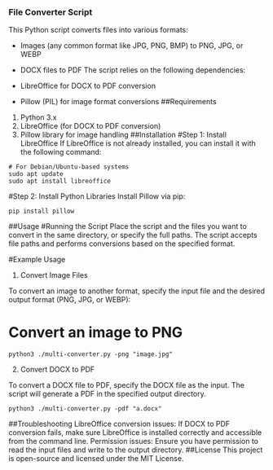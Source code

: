 ### File Converter Script
This Python script converts files into various formats:

- Images (any common format like JPG, PNG, BMP) to PNG, JPG, or WEBP
- DOCX files to PDF
The script relies on the following dependencies:

- LibreOffice for DOCX to PDF conversion
- Pillow (PIL) for image format conversions
##Requirements
1. Python 3.x
2. LibreOffice (for DOCX to PDF conversion)
3. Pillow library for image handling
##Installation
#Step 1: Install LibreOffice
If LibreOffice is not already installed, you can install it with the following command:

```
# For Debian/Ubuntu-based systems
sudo apt update
sudo apt install libreoffice
```
#Step 2: Install Python Libraries
Install Pillow via pip:

```
pip install pillow
```

##Usage
#Running the Script
Place the script and the files you want to convert in the same directory, or specify the full paths. The script accepts file paths and performs conversions based on the specified format.

#Example Usage
1. Convert Image Files

To convert an image to another format, specify the input file and the desired output format (PNG, JPG, or WEBP):


# Convert an image to PNG
```
python3 ./multi-converter.py -png "image.jpg"
```

2. Convert DOCX to PDF

To convert a DOCX file to PDF, specify the DOCX file as the input. The script will generate a PDF in the specified output directory.

```
python3 ./multi-converter.py -pdf "a.docx"
```


##Troubleshooting
LibreOffice conversion issues: If DOCX to PDF conversion fails, make sure LibreOffice is installed correctly and accessible from the command line.
Permission issues: Ensure you have permission to read the input files and write to the output directory.
##License
This project is open-source and licensed under the MIT License.